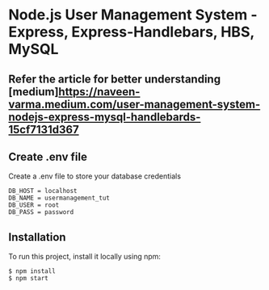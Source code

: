 # Node.js User Management System - Express, Express-Handlebars, HBS, MySQL

## Refer the article for better understanding [medium]https://naveen-varma.medium.com/user-management-system-nodejs-express-mysql-handlebards-15cf7131d367

## Create .env file
Create a .env file to store your database credentials

```
DB_HOST = localhost
DB_NAME = usermanagement_tut
DB_USER = root
DB_PASS = password
```

## Installation
To run this project, install it locally using npm:

```
$ npm install
$ npm start
```
